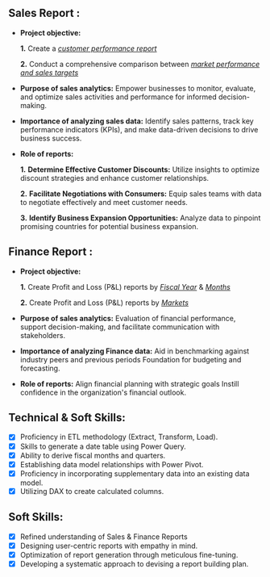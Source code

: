 ## Sales Report :


- **Project objective:** 

    **1.** Create a _[customer performance report](https://github.com/Shashank-kumar-Yadav/Excel-Sales-Analytics/blob/456bf0d20fee46f8e764bcbe91b5ed669ef703aa/Customer%20Performance%20report.pdf)_ 

    **2.** Conduct a comprehensive comparison between _[market performance and sales targets](https://github.com/Shashank-kumar-Yadav/Excel-Sales-Analytics/blob/456bf0d20fee46f8e764bcbe91b5ed669ef703aa/Market%20Performance%20and%20Sales%20Target.pdf)_

- **Purpose of sales analytics:** Empower businesses to monitor, evaluate, and optimize sales activities and performance for informed decision-making.

- **Importance of analyzing sales data:** Identify sales patterns, track key performance indicators (KPIs), and make data-driven decisions to drive business success.

- **Role of reports:** 

   **1.** **Determine Effective Customer Discounts:** Utilize insights to optimize discount strategies and enhance customer relationships.

   **2.** **Facilitate Negotiations with Consumers:** Equip sales teams with data to negotiate effectively and meet customer needs.

   **3.** **Identify Business Expansion Opportunities:** Analyze data to pinpoint promising countries for potential business expansion.


## Finance Report :

- **Project objective:** 

    **1.** Create Profit and Loss (P&L) reports by _[Fiscal Year](https://github.com/Shashank-kumar-Yadav/Excel-Sales-Analytics/blob/456bf0d20fee46f8e764bcbe91b5ed669ef703aa/P%20%26%20L%20Statement%20by%20Fiscal%20Year.pdf)_ & _[Months](https://github.com/Shashank-kumar-Yadav/Excel-Sales-Analytics/blob/456bf0d20fee46f8e764bcbe91b5ed669ef703aa/P%20%26%20L%20Statement%20by%20Months.pdf)_ 

   **2.** Create Profit and Loss (P&L) reports by _[Markets](https://github.com/Shashank-kumar-Yadav/Excel-Sales-Analytics/blob/456bf0d20fee46f8e764bcbe91b5ed669ef703aa/P%20%26%20L%20Statement%20For%20Markets.pdf)_

- **Purpose of sales analytics:** Evaluation of financial performance, support decision-making, and facilitate communication with stakeholders.

- **Importance of analyzing Finance data:** Aid in benchmarking against industry peers and previous periods Foundation for budgeting and forecasting.

- **Role of reports:** Align financial planning with strategic goals Instill confidence in the organization's financial outlook.


## Technical & Soft Skills:
- [x]	Proficiency in ETL methodology (Extract, Transform, Load).
- [x]	Skills to generate a date table using Power Query.
- [x]	Ability to derive fiscal months and quarters.
- [x]	Establishing data model relationships with Power Pivot.
- [x]	Proficiency in incorporating supplementary data into an existing data model.
- [x]	Utilizing DAX to create calculated columns.

## Soft Skills:
- [x]	Refined understanding of Sales & Finance Reports
- [x]	Designing user-centric reports with empathy in mind.
- [x]	Optimization of report generation through meticulous fine-tuning.
- [x]	Developing a systematic approach to devising a report building plan.
